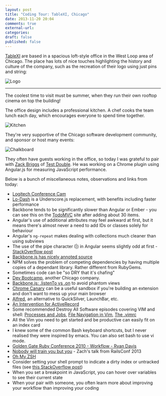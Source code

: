 ```yaml
---
layout: post
title: "Coding Tour: TableXI, Chicago"
date: 2013-11-20 20:04
comments: true
external-url:
categories:
draft: false
published: false
---
```

[TableXI](http://www.tablexi.com/) are based in a spacious loft-style office in the West Loop area of Chicago. The place has lots of nice touches highlighting the history and culture of the company, such as the recreation of their logo using just pins and string:

![Logo](http://i.imgur.com/1Rl22dv.jpg)

- - -

The coolest time to visit must be summer, when they run their own rooftop cinema on top the building!

The office design includes a professional kitchen. A chef cooks the team lunch each day, which encourages everyone to spend time together.

![Kitchen](http://i.imgur.com/4j3MAS4.jpg)

They're very supportive of the Chicago software development community, and sponsor or host many events:

![Chalkboard](http://i.imgur.com/VmcBK4o.jpg)

They often have guests working in the office, so today I was grateful to pair with [Zack Briggs](http://twitter.com/theotherzach) of [Test Double](http://www.testdouble.com/). He was working on a Chrome plugin using Angular.js for measuring JavaScript performance.

Below is a bunch of miscellaneous notes, observations and links from today:

* [Logitech Conference Cam](http://www.amazon.com/dp/B0083I7Y8W)
* [Lo-Dash](http://lodash.com/) is a Underscore.js replacement, with benefits including faster performance
* Backbone tends to be significantly slower than Angular or Ember - you can see this on the [TodoMVC](http://todomvc.com/) site after adding about 30 items.
* Angular's use of additional attributes may feel awkward at first, but it means there's almost never a need to add IDs or classes solely for behaviour
* Angular's `ng-repeat` makes dealing with collections much cleaner than using subviews
* The use of the pipe character (|) in Angular seems slightly odd at first - [StackOverflow post](http://stackoverflow.com/questions/15223447/syntax-for-ng-repeat-angular-directive-and-pipe-character)
* [Backbone.js has nicely annoted source](http://backbonejs.org/docs/backbone.html)
* NPM solves the problem of competing dependencies by having multiple copies of a dependant library. Rather different from RubyGems.
* Sometimes code can be "so DRY that it's chafing"
* [Dev Bootcamp](http://devbootcamp.com/), another Chicago company.
* [Backbone.js: .listenTo vs .on](http://stackoverflow.com/questions/16823746/backbone-js-listento-vs-on) to avoid phantom views
* [Chrome Canary](https://www.google.com/intl/en/chrome/browser/canary.html) can be a useful sandbox if you're building an extension and don't want to mess up your main browser
* [Alfred](http://www.alfredapp.com/), an alternative to QuickSilver, LaunchBar, etc.
* [An Intervention for ActiveRecord](http://www.youtube.com/watch?v=yuh9COzp5vo)
* Some recommended Destroy All Software episodes covering VIM and shell: [Processes and Jobs](https://www.destroyallsoftware.com/screencasts/catalog/processes-and-jobs), [File Navigation in Vim](https://www.destroyallsoftware.com/screencasts/catalog/file-navigation-in-vim), [The .vimrc](https://www.destroyallsoftware.com/screencasts/catalog/the-vimrc)
* All the Vim you need to get started and be productive can easily fit on an index card
* I knew some of the common Bash keyboard shortcuts, but I never realised they were inspired by emacs. You can also set bash to use vi mode.
* [Golden Gate Ruby Conference 2010 - Workflow - Ryan Davis](http://www.confreaks.com/videos/364-gogaruco2010-workflow)
* [Nobody will train you but you](http://www.confreaks.com/videos/2427-railsconf2013-nobody-will-train-you-but-you) - Zach's talk from RailsConf 2013
* [Oh My ZSH](https://github.com/robbyrussell/oh-my-zsh)
* Consider setting your shell prompt to indicate a dirty index or untracked files (see [this StackOverflow post](http://stackoverflow.com/questions/2657935/checking-for-a-dirty-index-or-untracked-files-with-git))
* When you set a breakpoint in JavaScript, you can hover over variables to see their current state
* When your pair with someone, you often learn more about improving your workflow than improving your coding
